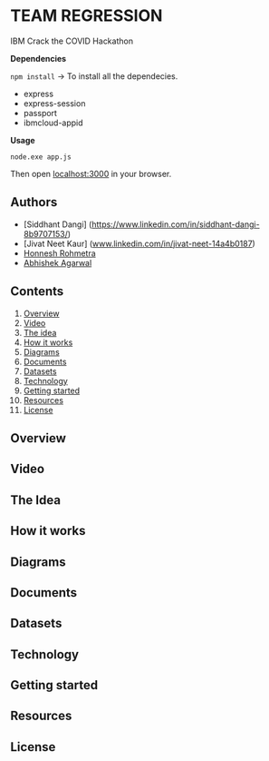 # TEAM REGRESSION
 
 IBM Crack the COVID Hackathon


**Dependencies**

`npm install`   -> To install all the dependecies.

- express
- express-session
- passport
- ibmcloud-appid

**Usage**

`node.exe app.js`

Then open [localhost:3000](http://localhost:3000) in your browser.

## Authors
 - [Siddhant Dangi] (https://www.linkedin.com/in/siddhant-dangi-8b9707153/)
 - [Jivat Neet Kaur] (www.linkedin.com/in/jivat-neet-14a4b0187)
 - [Honnesh Rohmetra](https://www.linkedin.com/in/honnesh-rohmetra/)
 - [Abhishek Agarwal](https://www.linkedin.com/in/abhishek-agarwal-003623166/)
          
## Contents
1. [Overview](overview)
2. [Video](video)
3. [The idea](the-idea)
4. [How it works](how-it-works)
5. [Diagrams](diagrams)
6. [Documents](documents)
7. [Datasets](datasets)
8. [Technology](technology)
9. [Getting started](getting-started)
10. [Resources](resources)
11. [License](license)

## Overview
## Video
## The Idea
## How it works
## Diagrams
## Documents
## Datasets
## Technology
## Getting started
## Resources
## License
